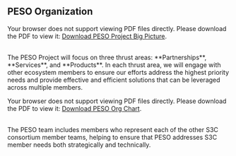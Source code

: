 ## PESO Organization

<p>
    <object data="./PESO-Big-Picture.pdf" type="application/pdf" width="854" height="408">
        <!-- Alternate content for browsers that do not support viewing PDF documents directly -->
        <p>Your browser does not support viewing PDF files directly. Please download the PDF to view it: <a href="./PESO-Big-Picture.pdf">Download PESO Project Big Picture</a>.</p>
    </object>
</p>
<br>
The PESO Project will focus on three thrust areas: **Partnerships**, **Services**, and **Products**. In each thrust area, we will engage with other ecosystem members to ensure our efforts address the highest priority needs and provide effective and efficient solutions that can be leveraged across multiple members.


<p>
    <object data="./PESO2-Org-Chart.pdf" type="application/pdf" width="854" height="503">
        <!-- Alternate content for browsers that do not support viewing PDF documents directly -->
        <p>Your browser does not support viewing PDF files directly. Please download the PDF to view it: <a href="./PESO2-Org-Chart.pdf">Download PESO Org Chart</a>.</p>
    </object>
</p>

<br>
The PESO team includes members who represent each of the other S3C consortium member teams, helping to ensure that PESO addresses S3C member needs both strategically and technically.
